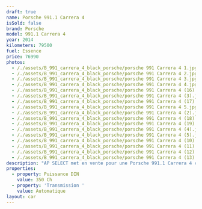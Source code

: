 ```yaml
---
draft: true
name: Porsche 991.1 Carrera 4
isSold: false
brand: Porsche
model: 991.1 Carrera 4
year: 2014
kilometers: 79500
fuel: Essence
price: 76990
photos:
  - /./assets/B_991_carrera_4_black_porsche/porsche 991 Carrera 4 1.jpg
  - /./assets/B_991_carrera_4_black_porsche/porsche 991 Carrera 4 2.jpg
  - /./assets/B_991_carrera_4_black_porsche/porsche 991 Carrera 4 3.jpg
  - /./assets/B_991_carrera_4_black_porsche/porsche 991 Carrera 4 4.jpg
  - /./assets/B_991_carrera_4_black_porsche/porsche 991 Carrera 4 (16).jpg
  - /./assets/B_991_carrera_4_black_porsche/porsche 991 Carrera 4 (3).jpg
  - /./assets/B_991_carrera_4_black_porsche/porsche 991 Carrera 4 (17).jpg
  - /./assets/B_991_carrera_4_black_porsche/porsche 991 Carrera 4 5.jpg
  - /./assets/B_991_carrera_4_black_porsche/porsche 991 Carrera 4 (2).jpg
  - /./assets/B_991_carrera_4_black_porsche/porsche 991 Carrera 4 (18).jpg
  - /./assets/B_991_carrera_4_black_porsche/porsche 991 Carrera 4 (19).jpg
  - /./assets/B_991_carrera_4_black_porsche/porsche 991 Carrera 4 (4).jpg
  - /./assets/B_991_carrera_4_black_porsche/porsche 991 Carrera 4 (5).jpg
  - /./assets/B_991_carrera_4_black_porsche/porsche 991 Carrera 4 (10).jpg
  - /./assets/B_991_carrera_4_black_porsche/porsche 991 Carrera 4 (11).jpg
  - /./assets/B_991_carrera_4_black_porsche/porsche 991 Carrera 4 (12).jpg
  - /./assets/B_991_carrera_4_black_porsche/porsche 991 Carrera 4 (13).jpg
description: "AP SELECT met en vente pour une Porsche 991.1 Carrera 4 coupé 3.4 350ch PDK phase 1.\nModèle du 03/2014 avec 79500km.\n\nCouleur noire unie, intérieur full cuir noir.\n\nCarte Grise française \U0001F1EB\U0001F1F7 sans malus.\n\nVendu avec une garantie 12 mois.\n\nLe véhicule est en parfait état avec carnet complet et historique suivi.\n\nService vidange 2024 effectué, Pneus et freins récents.\n\nÉquipements et options :\n- Boîte PDK\n- Freinage sport étriers rouge\n- Ceintures rouge\n- Système son BOSE\n- Suspensions PASM\n- Jantes 20\" C4 anthracite\n- Intérieur Cuir entendu\n- Sièges confort électrique 4 voies\n- Volant multifonctions\n- Phares PDLS\n- Projecteurs de jour à LED\n- Fond de compteur gris quartz\n- Sièges chauffants\n- Régulateur de vitesse\n- Aide au stationnement AV / AR\n- Affichage multifonctions plus\n- Climatisation\n- Éclairage et essuie-glaces automatique\n- Rétroviseurs électriques et chauffants\n- Rétroviseurs int / ext Electrochrome\n- Éclairage d’ambiance\n- Bluetooth\n\nDisponible et visible sur RDV pour acheteur sérieux.\n\nPossibilité d'une garantie 3, 6 ou 12 mois en supplément.\n\nRéalisation des démarches d'immatriculation.\n\nAP SELECT vous propose des solutions de courtage et de conciergerie sur mesure pour profiter librement de votre passion et de votre patrimoine.\n\nPrenez le volant, AP SELECT s'occupe du reste."
properties:
  - property: Puissance DIN
    value: 350 Ch
  - property: 'Transmission '
    value: Automatique
layout: car
---
```


